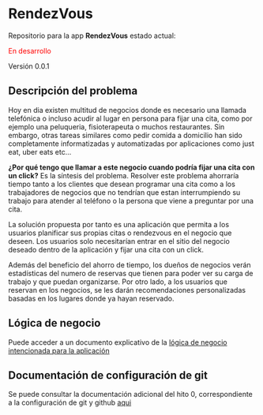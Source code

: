 # RendezVous
Repositorio para la app __RendezVous__ estado actual: 

<span style="color:red"> En desarrollo</span>

Versión 0.0.1

## Descripción del problema

Hoy en dia existen multitud de negocios donde es necesario una llamada telefónica o incluso acudir al lugar en persona para fijar una cita, como por ejemplo una peluqueria, fisioterapeuta o muchos restaurantes. Sin embargo, otras tareas similares como pedir comida a domicilio han sido completamente informatizadas y automatizadas por aplicaciones como just eat, uber eats etc...

**¿Por qué tengo que llamar a este negocio cuando podría fijar una cita con un click?** Es la síntesis del problema. Resolver este problema ahorraría tiempo tanto a los clientes que desean programar una cita como a los trabajadores de negocios que no tendrían que estan interrumpiendo su trabajo para atender al teléfono o la persona que viene a preguntar por una cita. 

La solución propuesta por tanto es una aplicación que permita a los usuarios planificar sus propias citas o rendezvous en el negocio que deseen. Los usuarios solo necesitarían entrar en el sitio del negocio deseado dentro de la aplicación y fijar una cita con un click.

Además del beneficio del ahorro de tiempo, los dueños de negocios verán estadísticas del numero de reservas que tienen para poder ver su carga de trabajo y que puedan organizarse. Por otro lado, a los usuarios que reservan en los negocios, se les darán recomendaciones personalizadas basadas en los lugares donde ya hayan reservado. 

## Lógica de negocio

Puede acceder a un documento explicativo de la [lógica de negocio intencionada para la aplicación](./docs/logica-negocio.md) 

## Documentación de configuración de git

Se puede consultar la documentación adicional del hito 0, correspondiente a la configuración de git y github [aqui](./docs/configuracion-entorno-git.md)


